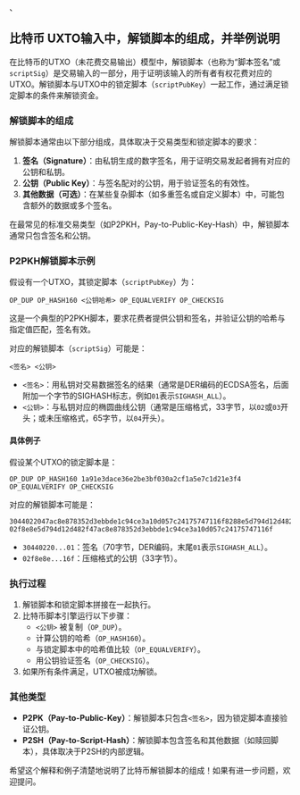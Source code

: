 





、







## 比特币 UXTO输入中，解锁脚本的组成，并举例说明

在比特币的UTXO（未花费交易输出）模型中，解锁脚本（也称为“脚本签名”或`scriptSig`）是交易输入的一部分，用于证明该输入的所有者有权花费对应的UTXO。解锁脚本与UTXO中的锁定脚本（`scriptPubKey`）一起工作，通过满足锁定脚本的条件来解锁资金。

### 解锁脚本的组成
解锁脚本通常由以下部分组成，具体取决于交易类型和锁定脚本的要求：
1. **签名（Signature）**：由私钥生成的数字签名，用于证明交易发起者拥有对应的公钥和私钥。
2. **公钥（Public Key）**：与签名配对的公钥，用于验证签名的有效性。
3. **其他数据（可选）**：在某些复杂脚本（如多重签名或自定义脚本）中，可能包含额外的数据或多个签名。

在最常见的标准交易类型（如P2PKH，Pay-to-Public-Key-Hash）中，解锁脚本通常只包含签名和公钥。

### P2PKH解锁脚本示例
假设有一个UTXO，其锁定脚本（`scriptPubKey`）为：
```
OP_DUP OP_HASH160 <公钥哈希> OP_EQUALVERIFY OP_CHECKSIG
```
这是一个典型的P2PKH脚本，要求花费者提供公钥和签名，并验证公钥的哈希与指定值匹配，签名有效。

对应的解锁脚本（`scriptSig`）可能是：
```
<签名> <公钥>
```
- `<签名>`：用私钥对交易数据签名的结果（通常是DER编码的ECDSA签名，后面附加一个字节的SIGHASH标志，例如`01`表示`SIGHASH_ALL`）。
- `<公钥>`：与私钥对应的椭圆曲线公钥（通常是压缩格式，33字节，以`02`或`03`开头；或未压缩格式，65字节，以`04`开头）。

#### 具体例子
假设某个UTXO的锁定脚本是：
```
OP_DUP OP_HASH160 1a91e3dace36e2be3bf030a2cf1a5e7c1d21e3f4 OP_EQUALVERIFY OP_CHECKSIG
```
对应的解锁脚本可能是：
```
3044022047ac8e878352d3ebbde1c94ce3a10d057c24175747116f8288e5d794d12d482f02207f8e8e5d794d12d482f47ac8e878352d3ebbde1c94ce3a10d057c24175747101 02f8e8e5d794d12d482f47ac8e878352d3ebbde1c94ce3a10d057c24175747116f
```
- `30440220...01`：签名（70字节，DER编码，末尾`01`表示`SIGHASH_ALL`）。
- `02f8e8e...16f`：压缩格式的公钥（33字节）。

### 执行过程
1. 解锁脚本和锁定脚本拼接在一起执行。
2. 比特币脚本引擎运行以下步骤：
   - `<公钥>` 被复制（`OP_DUP`）。
   - 计算公钥的哈希（`OP_HASH160`）。
   - 与锁定脚本中的哈希值比较（`OP_EQUALVERIFY`）。
   - 用公钥验证签名（`OP_CHECKSIG`）。
3. 如果所有条件满足，UTXO被成功解锁。

### 其他类型
- **P2PK（Pay-to-Public-Key）**：解锁脚本只包含`<签名>`，因为锁定脚本直接验证公钥。
- **P2SH（Pay-to-Script-Hash）**：解锁脚本包含签名和其他数据（如赎回脚本），具体取决于P2SH的内部逻辑。

希望这个解释和例子清楚地说明了比特币解锁脚本的组成！如果有进一步问题，欢迎提问。

